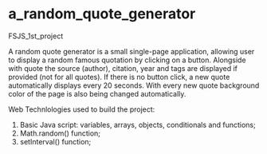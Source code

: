 # a_random_quote_generator
 FSJS_1st_project

 A random quote generator is a small single-page application,
 allowing user to display a random famous quotation by clicking on a button.
 Alongside with quote the source (author), citation, year and tags are displayed if provided (not for all quotes).
 If there is no button click, a new quote automatically displays every 20 seconds.
 With every new quote background color of the page is also being changed automatically.

 Web Technlologies used to build the project:
1. Basic Java script: variables, arrays, objects, conditionals and functions;
2. Math.random() function;
2. setInterval() function;


